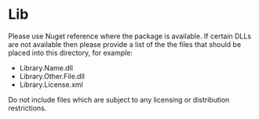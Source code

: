 # Lib

Please use Nuget reference where the package is available. If certain DLLs are not available then please provide a list of the the files that should be placed into this directory, for example:

- Library.Name.dll
- Library.Other.File.dll
- Library.License.xml

Do not include files which are subject to any licensing or distribution restrictions.
